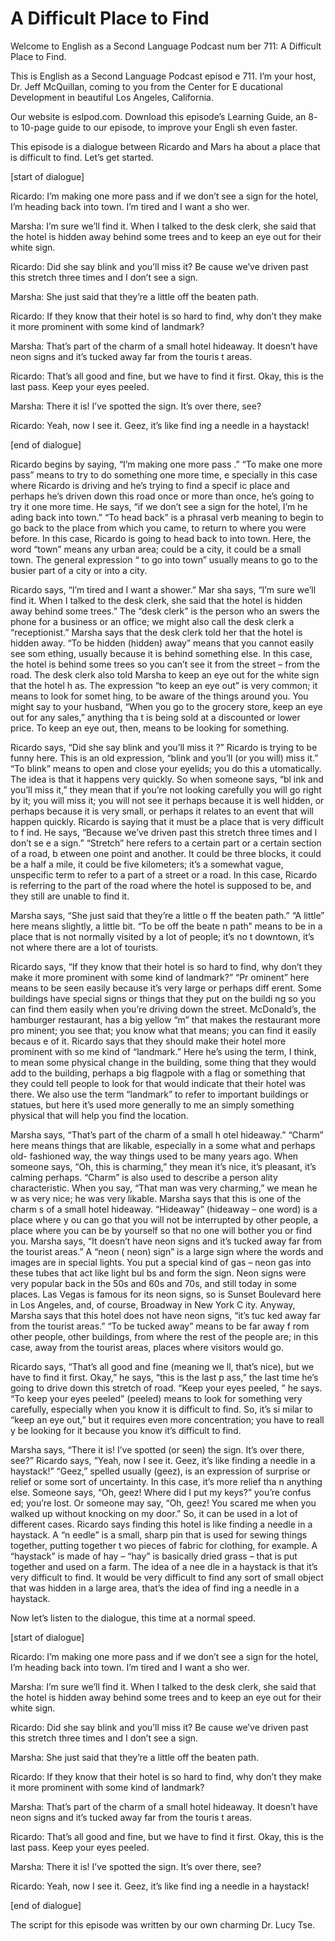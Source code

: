 # A Difficult Place to Find

Welcome to English as a Second Language Podcast num ber 711: A Difficult Place to Find.

This is English as a Second Language Podcast episod e 711.  I’m your host, Dr. Jeff McQuillan, coming to you from the Center for E ducational Development in beautiful Los Angeles, California.

Our website is eslpod.com.  Download this episode’s  Learning Guide, an 8- to 10-page guide to our episode, to improve your Engli sh even faster.

This episode is a dialogue between Ricardo and Mars ha about a place that is difficult to find.  Let’s get started.

[start of dialogue]

Ricardo:  I’m making one more pass and if we don’t see a sign for the hotel, I’m heading back into town.  I’m tired and I want a sho wer.

Marsha:  I’m sure we’ll find it.  When I talked to the desk clerk, she said that the hotel is hidden away behind some trees and to keep an eye out for their white sign.

Ricardo:  Did she say blink and you’ll miss it?  Be cause we’ve driven past this stretch three times and I don’t see a sign.

Marsha:  She just said that they’re a little off the beaten path.

Ricardo:  If they know that their hotel is so hard to find, why don’t they make it more prominent with some kind of landmark?

Marsha:  That’s part of the charm of a small hotel hideaway.  It doesn’t have neon signs and it’s tucked away far from the touris t areas.

Ricardo:  That’s all good and fine, but we have to find it first.  Okay, this is the last pass.  Keep your eyes peeled.

Marsha:  There it is!  I’ve spotted the sign.  It’s  over there, see?

Ricardo:  Yeah, now I see it.  Geez, it’s like find ing a needle in a haystack!

[end of dialogue]

Ricardo begins by saying, “I’m making one more pass .”  “To make one more pass” means to try to do something one more time, e specially in this case where Ricardo is driving and he’s trying to find a specif ic place and perhaps he’s driven down this road once or more than once, he’s going to try it one more time.  He says, “if we don’t see a sign for the hotel, I’m he ading back into town.”  “To head back” is a phrasal verb meaning to begin to go back  to the place from which you came, to return to where you were before.  In this case, Ricardo is going to head back to into town.  Here, the word “town” means any  urban area; could be a city, it could be a small town.  The general expression “ to go into town” usually means to go to the busier part of a city or into a city.

Ricardo says, “I’m tired and I want a shower.”  Mar sha says, “I’m sure we’ll find it. When I talked to the desk clerk, she said that the hotel is hidden away behind some trees.”  The “desk clerk” is the person who an swers the phone for a business or an office; we might also call the desk clerk a “receptionist.”  Marsha says that the desk clerk told her that the hotel is  hidden away.  “To be hidden (hidden) away” means that you cannot easily see som ething, usually because it is behind something else.  In this case, the hotel is behind some trees so you can’t see it from the street – from the road.  The desk clerk also told Marsha to keep an eye out for the white sign that the hotel h as.  The expression “to keep an eye out” is very common; it means to look for somet hing, to be aware of the things around you.  You might say to your husband, “When you go to the grocery store, keep an eye out for any sales,” anything tha t is being sold at a discounted or lower price.  To keep an eye out, then, means to  be looking for something.

Ricardo says, “Did she say blink and you’ll miss it ?”  Ricardo is trying to be funny here.  This is an old expression, “blink and you’ll  (or you will) miss it.”  “To blink” means to open and close your eyelids; you do this a utomatically.  The idea is that it happens very quickly.  So when someone says, “bl ink and you’ll miss it,” they mean that if you’re not looking carefully you will go right by it; you will miss it; you will not see it perhaps because it is well hidden, or perhaps because it is very small, or perhaps it relates to an event that will happen quickly.  Ricardo is saying that it must be a place that is very difficult to f ind.  He says, “Because we’ve driven past this stretch three times and I don’t se e a sign.”  “Stretch” here refers to a certain part or a certain section of a road, b etween one point and another.  It could be three blocks, it could be a half a mile, it could be five kilometers; it’s a somewhat vague, unspecific term to refer to a part of a street or a road.  In this case, Ricardo is referring to the part of the road where the hotel is supposed to be, and they still are unable to find it.

Marsha says, “She just said that they’re a little o ff the beaten path.”  “A little” here means slightly, a little bit.  “To be off the beate n path” means to be in a place that is not normally visited by a lot of people; it’s no t downtown, it’s not where there are a lot of tourists.

Ricardo says, “If they know that their hotel is so hard to find, why don’t they make it more prominent with some kind of landmark?”  “Pr ominent” here means to be seen easily because it’s very large or perhaps diff erent.  Some buildings have special signs or things that they put on the buildi ng so you can find them easily when you’re driving down the street.  McDonald’s, the hamburger restaurant, has a big yellow “m” that makes the restaurant more pro minent; you see that; you know what that means; you can find it easily becaus e of it.  Ricardo says that they should make their hotel more prominent with so me kind of “landmark.”  Here he’s using the term, I think, to mean some physical  change in the building, some thing that they would add to the building, perhaps a big flagpole with a flag or something that they could tell people to look for that would indicate that their hotel was there.  We also use the term “landmark” to refer to important buildings or statues, but here it’s used more generally to me an simply something physical that will help you find the location.

Marsha says, “That’s part of the charm of a small h otel hideaway.”  “Charm” here means things that are likable, especially in a some what and perhaps old- fashioned way, the way things used to be many years  ago.  When someone says, “Oh, this is charming,” they mean it’s nice, it’s pleasant, it’s calming perhaps.  “Charm” is also used to describe a person ality characteristic.  When you say, “That man was very charming,” we mean he w as very nice; he was very likable.  Marsha says that this is one of the charm s of a small hotel hideaway. “Hideaway” (hideaway – one word) is a place where y ou can go that you will not be interrupted by other people, a place where you can be by yourself so that no one will bother you or find you.  Marsha says, “It doesn’t have neon signs and it’s tucked away far from the tourist areas.”  A “neon ( neon) sign” is a large sign where the words and images are in special lights.  You put a special kind of gas – neon gas into these tubes that act like light bul bs and form the sign.  Neon signs were very popular back in the 50s and 60s and  70s, and still today in some places.  Las Vegas is famous for its neon signs, so  is Sunset Boulevard here in Los Angeles, and, of course, Broadway in New York C ity.  Anyway, Marsha says that this hotel does not have neon signs, “it’s tuc ked away far from the tourist areas.”  “To be tucked away” means to be far away f rom other people, other buildings, from where the rest of the people are; in this case, away from the tourist areas, places where visitors would go.

Ricardo says, “That’s all good and fine (meaning we ll, that’s nice), but we have to find it first.  Okay,” he says, “this is the last p ass,” the last time he’s going to drive down this stretch of road.  “Keep your eyes peeled, ” he says.  “To keep your eyes peeled” (peeled) means to look for something very carefully, especially when you know it is difficult to find.  So, it’s si milar to “keep an eye out,” but it requires even more concentration; you have to reall y be looking for it because you know it’s difficult to find.

Marsha says, “There it is!  I’ve spotted (or seen) the sign.  It’s over there, see?” Ricardo says, “Yeah, now I see it.  Geez, it’s like  finding a needle in a haystack!” “Geez,” spelled usually (geez), is an expression of  surprise or relief or some sort of uncertainty.  In this case, it’s more relief tha n anything else.  Someone says, “Oh, geez!  Where did I put my keys?” you’re confus ed; you’re lost.  Or someone may say, “Oh, geez!  You scared me when you walked up without knocking on my door.”  So, it can be used in a lot of different  cases.  Ricardo says finding this hotel is like finding a needle in a haystack.  A “n eedle” is a small, sharp pin that is used for sewing things together, putting together t wo pieces of fabric for clothing, for example.  A “haystack” is made of hay – “hay” is basically dried grass – that is put together and used on a farm.  The idea of a nee dle in a haystack is that it’s very difficult to find.  It would be very difficult  to find any sort of small object that was hidden in a large area, that’s the idea of find ing a needle in a haystack.

Now let’s listen to the dialogue, this time at a normal speed.

[start of dialogue]

Ricardo:  I’m making one more pass and if we don’t see a sign for the hotel, I’m heading back into town.  I’m tired and I want a sho wer.

Marsha:  I’m sure we’ll find it.  When I talked to the desk clerk, she said that the hotel is hidden away behind some trees and to keep an eye out for their white sign.

Ricardo:  Did she say blink and you’ll miss it?  Be cause we’ve driven past this stretch three times and I don’t see a sign.

Marsha:  She just said that they’re a little off the beaten path.

Ricardo:  If they know that their hotel is so hard to find, why don’t they make it more prominent with some kind of landmark?

Marsha:  That’s part of the charm of a small hotel hideaway.  It doesn’t have neon signs and it’s tucked away far from the touris t areas.

Ricardo:  That’s all good and fine, but we have to find it first.  Okay, this is the last pass.  Keep your eyes peeled.

Marsha:  There it is!  I’ve spotted the sign.  It’s  over there, see?

Ricardo:  Yeah, now I see it.  Geez, it’s like find ing a needle in a haystack!

[end of dialogue]

The script for this episode was written by our own charming Dr. Lucy Tse.





